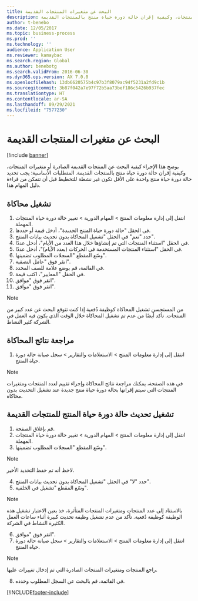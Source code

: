 ```yaml
---
title: البحث عن متغيرات المنتجات القديمة
description: يوضح هذا الإجراء كيفية البحث عن المنتجات القديمة الصادرة أو متغيرات المنتجات، وكيفية إقران حالة دورة حياة منتج بالمنتجات القديمة.
author: t-benebo
ms.date: 12/05/2017
ms.topic: business-process
ms.prod: ''
ms.technology: ''
audience: Application User
ms.reviewer: kamaybac
ms.search.region: Global
ms.author: benebotg
ms.search.validFrom: 2016-06-30
ms.dyn365.ops.version: AX 7.0.0
ms.openlocfilehash: 13db6620575b4c97b3f8079ac94f5231a2fd9c1b
ms.sourcegitcommit: 3b87f042a7e97f72b5aa73bef186c5426b937fec
ms.translationtype: HT
ms.contentlocale: ar-SA
ms.lasthandoff: 09/29/2021
ms.locfileid: "7577230"
---
```

# <a name="find-obsolete-product-variants"></a>البحث عن متغيرات المنتجات القديمة 

[!include [banner](../../includes/banner.md)]

يوضح هذا الإجراء كيفية البحث عن المنتجات القديمة الصادرة أو متغيرات المنتجات، وكيفية إقران حالة دورة حياة منتج بالمنتجات القديمة. المتطلبات الأساسية: يجب تحديد حالة دورة حياة منتج واحدة على الأقل تكون غير نشطة للتخطيط قبل أن تتمكن من قراءة دليل المهام هذا.


## <a name="run-a-simulation"></a>تشغيل محاكاة
1. انتقل إلى إدارة معلومات المنتج > المهام الدورية > تغيير حالة دورة حياة المنتجات المهملة‬.
2. في الحقل "حالة دورة حياة المنتج الجديدة"، أدخل قيمة أو حددها.
3. حدد "نعم" في الحقل "تشغيل المحاكاة بدون تحديث بيانات المنتج".
4. في الحقل "استثناء المنتجات التي تم إنشاؤها خلال هذا العدد من الأيام"، أدخل عددًا.
5. في الحقل "استثناء المنتجات المستخدمة في الحركات (بعدد الأيام)‬"، أدخل عددًا.
6. وسّع المقطع "السجلات المطلوب تضمينها‬".
7. انقر فوق "عامل التصفية".
8. في القائمة، قم بوضع علامة للصف المحدد.
9. في الحقل "المعايير"، اكتب قيمة.
10. انقر فوق "موافق".
11. انقر فوق "موافق".

> [!NOTE]
> من المستحسن تشغيل المحاكاة كوظيفة دُفعية إذا كنت تتوقع البحث عن عدد كبير من المنتجات. تأكد أيضًا من عدم تم تشغيل المحاكاة خلال الوقت الذي يكون فيه العمل في الشركة كثير النشاط.  

## <a name="review-the-simulation-results"></a>مراجعة نتائج المحاكاة
1. انتقل إلى إدارة معلومات المنتج > الاستعلامات والتقارير‬ > سجل صيانة حالة دورة حياة المنتج‬.
   
> [!NOTE]
> في هذه الصفحة، يمكنك مراجعة نتائج المحاكاة وإجراء تقييم لعدد المنتجات ومتغيرات المنتجات التي سيتم إقرانها بحالة دورة حياة منتج جديدة عند تشغيل التحديث بدون محاكاة.  

## <a name="run-the-update-of-the-product-lifecycle-state-for-obsolete-products"></a>تشغيل تحديث حالة دورة حياة المنتج للمنتجات القديمة
1. قم بإغلاق الصفحة.
2. انتقل إلى إدارة معلومات المنتج > المهام الدورية > تغيير حالة دورة حياة المنتجات المهملة‬.
3. وسّع المقطع "السجلات المطلوب تضمينها‬".

> [!NOTE]
> لاحظ أنه تم حفظ التحديد الأخير.  

4. حدد "لا" في الحقل "تشغيل المحاكاة بدون تحديث بيانات المنتج".
5. وسّع المقطع "تشغيل في الخلفية‬‬".

> [!NOTE]
> بالاستناد إلى عدد المنتجات ومتغيرات المنتجات المتأثرة، خذ بعين الاعتبار تشغيل هذه الوظيفة كوظيفة دُفعية. تأكد من عدم تشغيل وظيفة تحديث كبيرة أثناء ساعات العمل الكثيرة النشاط في الشركة.  

6. انقر فوق "موافق".
7. انتقل إلى إدارة معلومات المنتج > الاستعلامات والتقارير‬ > سجل صيانة حالة دورة حياة المنتج‬.

> [!NOTE]
> راجع المنتجات ومتغيرات المنتجات الصادرة التي تم إدخال تغييرات عليها.  

8. في القائمة، قم بالبحث عن السجل المطلوب وحدده.



[!INCLUDE[footer-include](../../../includes/footer-banner.md)]